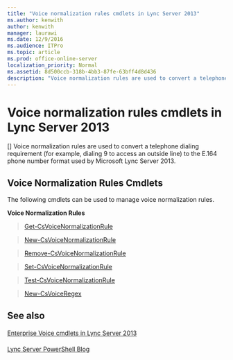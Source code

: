 ```yaml
---
title: "Voice normalization rules cmdlets in Lync Server 2013"
ms.author: kenwith
author: kenwith
manager: laurawi
ms.date: 12/9/2016
ms.audience: ITPro
ms.topic: article
ms.prod: office-online-server
localization_priority: Normal
ms.assetid: 8d500ccb-318b-4bb3-87fe-63bff4d8d436
description: "Voice normalization rules are used to convert a telephone dialing requirement (for example, dialing 9 to access an outside line) to the E.164 phone number format used by Microsoft Lync Server 2013."
---
```


# Voice normalization rules cmdlets in Lync Server 2013
[]
Voice normalization rules are used to convert a telephone dialing requirement (for example, dialing 9 to access an outside line) to the E.164 phone number format used by Microsoft Lync Server 2013.
  
## Voice Normalization Rules Cmdlets

The following cmdlets can be used to manage voice normalization rules.
  
 **Voice Normalization Rules**
  
> [Get-CsVoiceNormalizationRule](get-csvoicenormalizationrule.md)
    
> [New-CsVoiceNormalizationRule](new-csvoicenormalizationrule.md)
    
> [Remove-CsVoiceNormalizationRule](remove-csvoicenormalizationrule.md)
    
> [Set-CsVoiceNormalizationRule](set-csvoicenormalizationrule.md)
    
> [Test-CsVoiceNormalizationRule](test-csvoicenormalizationrule.md)
    
> [New-CsVoiceRegex](new-csvoiceregex.md)
    
## See also

#### 

[Enterprise Voice cmdlets in Lync Server 2013](enterprise-voice-cmdlets.md)
#### 

[Lync Server PowerShell Blog](https://go.microsoft.com/fwlink/p/?linkId=203150)

